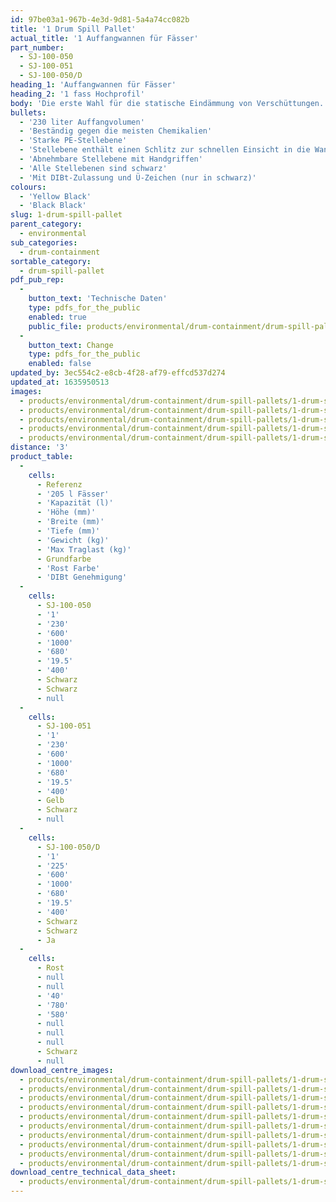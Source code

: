 ```yaml
---
id: 97be03a1-967b-4e3d-9d81-5a4a74cc082b
title: '1 Drum Spill Pallet'
actual_title: '1 Auffangwannen für Fässer'
part_number:
  - SJ-100-050
  - SJ-100-051
  - SJ-100-050/D
heading_1: 'Auffangwannen für Fässer'
heading_2: '1 fass Hochprofil'
body: 'Die erste Wahl für die statische Eindämmung von Verschüttungen. Ideal für die Arbeit mit Fässern, die Flüssigkeiten und gefährliche Chemikalien enthalten.'
bullets:
  - '230 liter Auffangvolumen'
  - 'Beständig gegen die meisten Chemikalien'
  - 'Starke PE-Stellebene'
  - 'Stellebene enthält einen Schlitz zur schnellen Einsicht in die Wanne'
  - 'Abnehmbare Stellebene mit Handgriffen'
  - 'Alle Stellebenen sind schwarz'
  - 'Mit DIBt-Zulassung und Ü-Zeichen (nur in schwarz)'
colours:
  - 'Yellow Black'
  - 'Black Black'
slug: 1-drum-spill-pallet
parent_category:
  - environmental
sub_categories:
  - drum-containment
sortable_category:
  - drum-spill-pallet
pdf_pub_rep:
  -
    button_text: 'Technische Daten'
    type: pdfs_for_the_public
    enabled: true
    public_file: products/environmental/drum-containment/drum-spill-pallets/1-drum-spill-pallet/pdf-lr/EV-Spill-Pallet-(1-Drum)-TD_DE.pdf
  -
    button_text: Change
    type: pdfs_for_the_public
    enabled: false
updated_by: 3ec554c2-e8cb-4f28-af79-effcd537d274
updated_at: 1635950513
images:
  - products/environmental/drum-containment/drum-spill-pallets/1-drum-spill-pallet/images-lr/SJ-100-051_03.jpg
  - products/environmental/drum-containment/drum-spill-pallets/1-drum-spill-pallet/images-lr/SJ-100-051_01.jpg
  - products/environmental/drum-containment/drum-spill-pallets/1-drum-spill-pallet/images-lr/SJ-100-051_02.jpg
  - products/environmental/drum-containment/drum-spill-pallets/1-drum-spill-pallet/images-lr/SJ-100-050_01.jpg
  - products/environmental/drum-containment/drum-spill-pallets/1-drum-spill-pallet/images-lr/SJ-100-050_02.jpg
distance: '3'
product_table:
  -
    cells:
      - Referenz
      - '205 l Fässer'
      - 'Kapazität (l)'
      - 'Höhe (mm)'
      - 'Breite (mm)'
      - 'Tiefe (mm)'
      - 'Gewicht (kg)'
      - 'Max Traglast (kg)'
      - Grundfarbe
      - 'Rost Farbe'
      - 'DIBt Genehmigung'
  -
    cells:
      - SJ-100-050
      - '1'
      - '230'
      - '600'
      - '1000'
      - '680'
      - '19.5'
      - '400'
      - Schwarz
      - Schwarz
      - null
  -
    cells:
      - SJ-100-051
      - '1'
      - '230'
      - '600'
      - '1000'
      - '680'
      - '19.5'
      - '400'
      - Gelb
      - Schwarz
      - null
  -
    cells:
      - SJ-100-050/D
      - '1'
      - '225'
      - '600'
      - '1000'
      - '680'
      - '19.5'
      - '400'
      - Schwarz
      - Schwarz
      - Ja
  -
    cells:
      - Rost
      - null
      - null
      - '40'
      - '780'
      - '580'
      - null
      - null
      - null
      - Schwarz
      - null
download_centre_images:
  - products/environmental/drum-containment/drum-spill-pallets/1-drum-spill-pallet/images-hr/SJ-100-051_01.jpg
  - products/environmental/drum-containment/drum-spill-pallets/1-drum-spill-pallet/images-hr/SJ-100-051_02.jpg
  - products/environmental/drum-containment/drum-spill-pallets/1-drum-spill-pallet/images-hr/SJ-100-051_03.jpg
  - products/environmental/drum-containment/drum-spill-pallets/1-drum-spill-pallet/images-hr/SJ-100-051_04.jpg
  - products/environmental/drum-containment/drum-spill-pallets/1-drum-spill-pallet/images-hr/SJ-100-051_05.jpg
  - products/environmental/drum-containment/drum-spill-pallets/1-drum-spill-pallet/images-hr/SJ-100-050_01.jpg
  - products/environmental/drum-containment/drum-spill-pallets/1-drum-spill-pallet/images-hr/SJ-100-050_02.jpg
  - products/environmental/drum-containment/drum-spill-pallets/1-drum-spill-pallet/images-hr/SJ-100-050_03.jpg
  - products/environmental/drum-containment/drum-spill-pallets/1-drum-spill-pallet/images-hr/SJ-100-050_04.jpg
  - products/environmental/drum-containment/drum-spill-pallets/1-drum-spill-pallet/images-hr/SJ-100-050_05.jpg
download_centre_technical_data_sheet:
  - products/environmental/drum-containment/drum-spill-pallets/1-drum-spill-pallet/pdf-hr/EV-Spill-Pallet-(1-Drum)-TD_DE.pdf
---
```

